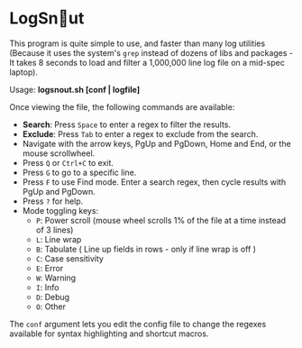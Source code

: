 # LogSn🐽ut

This program is quite simple to use, and faster than many log utilities (Because it uses the system's `grep` instead of dozens of libs and packages - It takes 8 seconds to load and filter a 1,000,000 line log file on a mid-spec laptop).

Usage: **logsnout.sh [conf | logfile]**

Once viewing the file, the following commands are available:

- **Search**: Press `Space` to enter a regex to filter the results.
- **Exclude**: Press `Tab` to enter a regex to exclude from the search.
- Navigate with the arrow keys, PgUp and PgDown, Home and End, or the mouse scrollwheel.
- Press `Q` or `Ctrl+C` to exit.
- Press `G` to go to a specific line.
- Press `F` to use Find mode. Enter a search regex, then cycle results with PgUp and PgDown.
- Press `?` for help.
- Mode toggling keys:
  - `P`: Power scroll (mouse wheel scrolls 1% of the file at a time instead of 3 lines)
  - `L`: Line wrap
  - `B`: Tabulate ( Line up fields in rows - only if line wrap is off )
  - `C`: Case sensitivity
  - `E`: Error
  - `W`: Warning
  - `I`: Info
  - `D`: Debug
  - `O`: Other

The `conf` argument lets you edit the config file to change the regexes available for syntax highlighting and shortcut macros.
